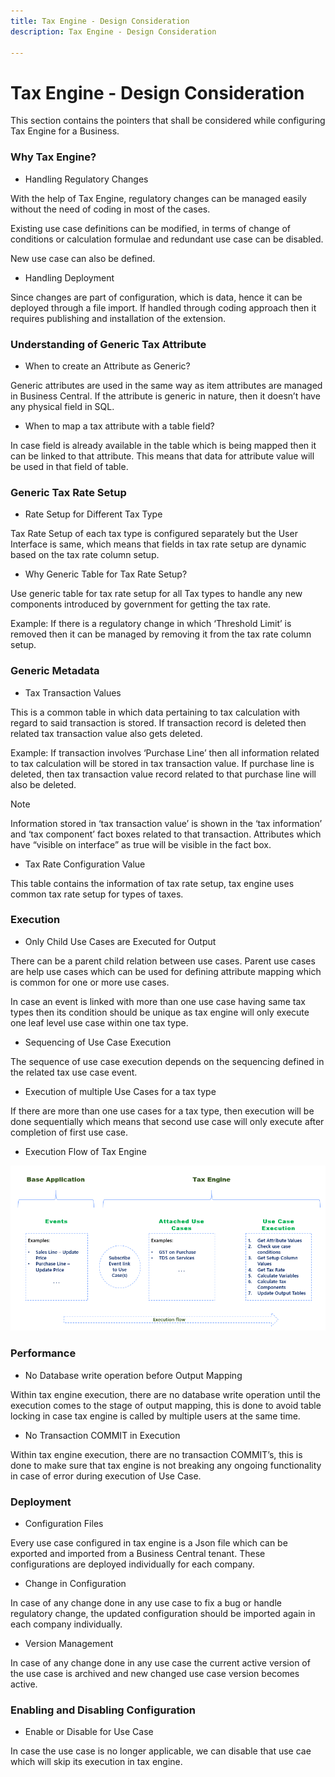 ```yaml
---
title: Tax Engine - Design Consideration
description: Tax Engine - Design Consideration

---
```

# Tax Engine - Design Consideration

This section contains the pointers that shall be considered while configuring Tax Engine for a Business.

### Why Tax Engine?

- Handling Regulatory Changes

With the help of Tax Engine, regulatory changes can be managed easily without the need of coding in most of the cases. 

Existing use case definitions can be modified, in terms of change of conditions or calculation formulae and redundant use case can be disabled. 

New use case can also be defined.

- Handling Deployment

Since changes are part of configuration, which is data, hence it can be deployed through a file import. If handled through coding approach then it requires publishing and installation of the extension.

### Understanding of Generic Tax Attribute

- When to create an Attribute as Generic?

Generic attributes are used in the same way as item attributes are managed in Business Central. If the attribute is generic in nature, then it doesn’t have any physical field in SQL.

- When to map a tax attribute with a table field?

In case field is already available in the table which is being mapped then it can be linked to that attribute. This means that data for attribute value will be used in that field of table.

### Generic Tax Rate Setup

- Rate Setup for Different Tax Type

Tax Rate Setup of each tax type is configured separately but the User Interface is same, which means that fields in tax rate setup are dynamic based on the tax rate column setup.

- Why Generic Table for Tax Rate Setup?

Use generic table for tax rate setup for all Tax types to handle any new components introduced by government for getting the tax rate.

Example: If there is a regulatory change in which ‘Threshold Limit’ is removed then it can be managed by removing it from the tax rate column setup.

### Generic Metadata

- Tax Transaction Values

This is a common table in which data pertaining to tax calculation with regard to said transaction is stored. If transaction record is deleted then related tax transaction value also gets deleted.

Example: If transaction involves ‘Purchase Line’ then all information related to tax calculation will be stored in tax transaction value. If purchase line is deleted, then tax transaction value record related to that purchase line will also be deleted.

> [!Note]
>
>Information stored in ‘tax transaction value’ is shown in the ‘tax information’ and ‘tax component’ fact boxes related to that transaction. Attributes which have “visible on interface” as true will be visible in the fact box.

- Tax Rate Configuration Value

This table contains the information of tax rate setup, tax engine uses common tax rate setup for types of taxes.


### Execution

- Only Child Use Cases are Executed for Output

There can be a parent child relation between use cases. Parent use cases are help use cases which can be used for defining attribute mapping which is common for one or more use cases.

In case an event is linked with more than one use case having same tax types then its condition should be unique as tax engine will only execute one leaf level use case within one tax type.

- Sequencing of Use Case Execution

The sequence of use case execution depends on the sequencing defined in the related tax use case event.

- Execution of multiple Use Cases for a tax type

If there are more than one use cases for a tax type, then execution will be done sequentially which means that second use case will only execute after completion of first use case.

- Execution Flow of Tax Engine

![img](image/executionflow.png)

### Performance

- No Database write operation before Output Mapping

Within tax engine execution, there are no database write operation until the execution comes to the stage of output mapping, this is done to avoid table locking in case tax engine is called by multiple users at the same time.

- No Transaction COMMIT in Execution

Within tax engine execution, there are no transaction COMMIT’s, this is done to make sure that tax engine is not breaking any ongoing functionality in case of error during execution of Use Case.




### Deployment

- Configuration Files

Every use case configured in tax engine is a Json file which can be exported and imported from a Business Central tenant. These configurations are deployed individually for each company.

- Change in Configuration

In case of any change done in any use case to fix a bug or handle regulatory change, the updated configuration should be imported again in each company individually.

- Version Management

In case of any change done in any use case the current active version of the use case is archived and new changed use case version becomes active.


### Enabling and Disabling Configuration

- Enable or Disable for Use Case

In case the use case is no longer applicable, we can disable that use cae which will skip its execution in tax engine.







































